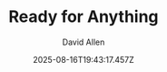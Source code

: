 ---
title: "Ready for Anything"
date: "2025-08-16T19:43:17.457Z"
author: "David Allen"
read_year: "NO"
recommendation: '3'
url: /bookshelf/ready-for-anything
---